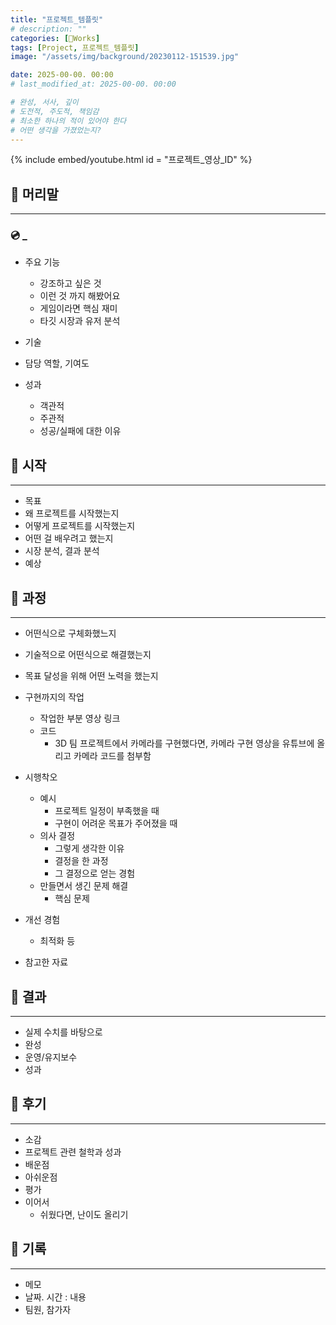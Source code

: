 ```yaml
---
title: "프로젝트_템플릿"
# description: ""
categories: [🍇Works]
tags: [Project, 프로젝트_템플릿]
image: "/assets/img/background/20230112-151539.jpg"

date: 2025-00-00. 00:00
# last_modified_at: 2025-00-00. 00:00

# 완성, 서사, 깊이
# 도전적, 주도적, 책임감
# 최소한 하나의 적이 있어야 한다
# 어떤 생각을 가졌었는지?
---
```


{% include embed/youtube.html id = "프로젝트_영상_ID" %}

## 📀 머리말

---

### 💿 _

- 주요 기능
  - 강조하고 싶은 것
  - 이런 것 까지 해봤어요
  - 게임이라면 핵심 재미
  - 타깃 시장과 유저 분석
- 기술
- 담당 역할, 기여도

- 성과
  - 객관적
  - 주관적
  - 성공/실패에 대한 이유

## 📀 시작

---

- 목표
- 왜 프로젝트를 시작했는지
- 어떻게 프로젝트를 시작했는지
- 어떤 걸 배우려고 했는지
- 시장 분석, 결과 분석
- 예상

## 📀 과정

---

- 어떤식으로 구체화했느지
- 기술적으로 어떤식으로 해결했는지

- 목표 달성을 위해 어떤 노력을 했는지
- 구현까지의 작업
  - 작업한 부분 영상 링크
  - 코드
    - 3D 팀 프로젝트에서 카메라를 구현했다면, 카메라 구현 영상을 유튜브에 올리고 카메라 코드를 첨부함
- 시행착오
  - 예시
    - 프로젝트 일정이 부족했을 때
    - 구현이 어려운 목표가 주어졌을 때
  - 의사 결정
    - 그렇게 생각한 이유
    - 결정을 한 과정
    - 그 결정으로 얻는 경험
  - 만들면서 생긴 문제 해결
    - 핵심 문제
- 개선 경험
  - 최적화 등
- 참고한 자료

## 📀 결과

---

- 실제 수치를 바탕으로
- 완성
- 운영/유지보수
- 성과

## 📀 후기

---

- 소감
- 프로젝트 관련 철학과 성과
- 배운점
- 아쉬운점
- 평가
- 이어서
  - 쉬웠다면, 난이도 올리기

## 📀 기록

---

- 메모
- 날짜. 시간 : 내용
- 팀원, 참가자
